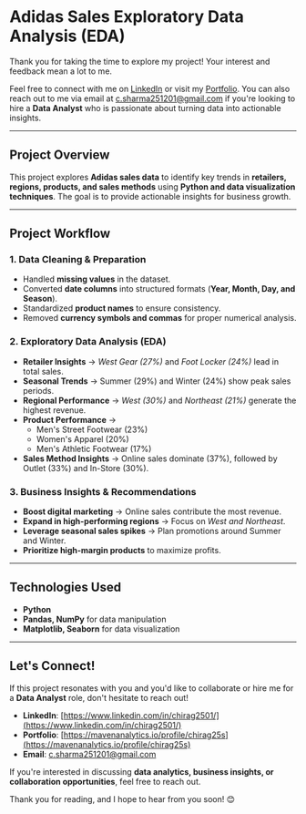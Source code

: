 # Adidas Sales Exploratory Data Analysis (EDA)

Thank you for taking the time to explore my project! Your interest and feedback mean a lot to me.  

Feel free to connect with me on [LinkedIn](https://www.linkedin.com/in/chirag2501/) or visit my [Portfolio](https://mavenanalytics.io/profile/chirag25s). You can also reach out to me via email at [c.sharma251201@gmail.com](mailto:c.sharma251201@gmail.com) if you're looking to hire a **Data Analyst** who is passionate about turning data into actionable insights.

---

## Project Overview  
This project explores **Adidas sales data** to identify key trends in **retailers, regions, products, and sales methods** using **Python and data visualization techniques**. The goal is to provide actionable insights for business growth.  

---

## Project Workflow  

### 1. Data Cleaning & Preparation  
- Handled **missing values** in the dataset.  
- Converted **date columns** into structured formats (**Year, Month, Day, and Season**).  
- Standardized **product names** to ensure consistency.  
- Removed **currency symbols and commas** for proper numerical analysis.  

### 2. Exploratory Data Analysis (EDA)  
- **Retailer Insights** → *West Gear (27%)* and *Foot Locker (24%)* lead in total sales.  
- **Seasonal Trends** → Summer (29%) and Winter (24%) show peak sales periods.  
- **Regional Performance** → *West (30%)* and *Northeast (21%)* generate the highest revenue.  
- **Product Performance** →  
   - Men's Street Footwear (23%)  
   - Women's Apparel (20%)  
   - Men's Athletic Footwear (17%)  
- **Sales Method Insights** → Online sales dominate (37%), followed by Outlet (33%) and In-Store (30%).  

### 3. Business Insights & Recommendations  
- **Boost digital marketing** → Online sales contribute the most revenue.  
- **Expand in high-performing regions** → Focus on *West and Northeast*.  
- **Leverage seasonal sales spikes** → Plan promotions around Summer and Winter.  
- **Prioritize high-margin products** to maximize profits.  

---

## Technologies Used  
- **Python**  
- **Pandas, NumPy** for data manipulation  
- **Matplotlib, Seaborn** for data visualization

---

## Let's Connect!
If this project resonates with you and you'd like to collaborate or hire me for a **Data Analyst** role, don't hesitate to reach out!  

- **LinkedIn**: [https://www.linkedin.com/in/chirag2501/](https://www.linkedin.com/in/chirag2501/)  
- **Portfolio**: [https://mavenanalytics.io/profile/chirag25s](https://mavenanalytics.io/profile/chirag25s)  
- **Email**: [c.sharma251201@gmail.com](mailto:c.sharma251201@gmail.com)  

If you're interested in discussing **data analytics, business insights, or collaboration opportunities**, feel free to reach out.  

Thank you for reading, and I hope to hear from you soon! 😊
